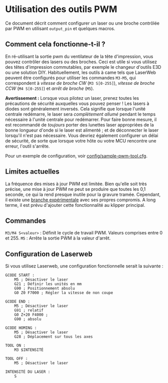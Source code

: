 # Utilisation des outils PWM

Ce document décrit comment configurer un laser ou une broche contrôlée par PWM en utilisant `output_pin` et quelques macros.

## Comment cela fonctionne-t-il ?

En ré-utilisant la sortie pwm du ventilateur de la tête d'impression, vous pouvez contrôler des lasers ou des broches. Ceci est utile si vous utilisez des têtes d'impression commutables, par exemple le changeur d'outils E3D ou une solution DIY. Habituellement, les outils à came tels que LaserWeb peuvent être configurés pour utiliser les commandes `M3-M5`, qui correspondent à *vitesse de broche CW* (`M3 S[0-255]`), *vitesse de broche CCW* (`M4 S[0-255]`) et *arrêt de broche* (`M5`).

**Avertissement :** Lorsque vous pilotez un laser, prenez toutes les précautions de sécurité auxquelles vous pouvez penser ! Les lasers à diodes sont généralement inversés. Cela signifie que lorsque l'unité centrale redémarre, le laser sera *complètement allumé* pendant le temps nécessaire à l'unité centrale pour redémarrer. Pour faire bonne mesure, il est recommandé de *toujours* porter des lunettes laser appropriées de la bonne longueur d'onde si le laser est alimenté ; et de déconnecter le laser lorsqu'il n'est pas nécessaire. Vous devriez également configurer un délai de sécurité, de sorte que lorsque votre hôte ou votre MCU rencontre une erreur, l'outil s'arrête.

Pour un exemple de configuration, voir [config/sample-pwm-tool.cfg](/config/sample-pwm-tool.cfg).

## Limites actuelles

La fréquence des mises à jour PWM est limitée. Bien qu'elle soit très précise, une mise à jour PWM ne peut se produire que toutes les 0,1 seconde, ce qui la rend presque inutile pour la gravure tramée. Cependant, il existe une [branche expérimentale](https://github.com/Cirromulus/klipper/tree/laser_tool) avec ses propres compromis. A long terme, il est prévu d'ajouter cette fonctionnalité au klipper principal.

## Commandes

`M3/M4 S<valeur>` : Définit le cycle de travail PWM. Valeurs comprises entre 0 et 255. `M5` : Arrête la sortie PWM à la valeur d'arrêt.

## Configuration de Laserweb

Si vous utilisez Laserweb, une configuration fonctionnelle serait la suivante :

    GCODE START :
        M5 ; Désactiver le laser
        G21 ; Définir les unités en mm
        G90 ; Positionnement absolu
        G0 Z0 F7000 ; Régler la vitesse de non coupe
    
    GCODE END :
        M5 ; Désactiver le laser
        G91 ; relatif
        G0 Z+20 F4000 ;
        G90 ; absolu
    
    GCODE HOMING :
        M5 ; Désactiver le laser
        G28 ; Déplacement sur tous les axes
    
    TOOL ON :
        M3 $INTENSITÉ
    
    TOOL OFF :
        M5 ; Désactiver le laser
    
    INTENSITÉ DU LASER :
        S
